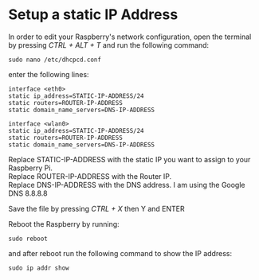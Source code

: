 # Setup a static IP Address

In order to edit your Raspberry's network configuration, open the terminal by pressing *CTRL + ALT + T* and run the following command:

```
sudo nano /etc/dhcpcd.conf
```

enter the following lines:

```
interface <eth0>
static ip_address=STATIC-IP-ADDRESS/24
static routers=ROUTER-IP-ADDRESS
static domain_name_servers=DNS-IP-ADDRESS

interface <wlan0>
static ip_address=STATIC-IP-ADDRESS/24
static routers=ROUTER-IP-ADDRESS
static domain_name_servers=DNS-IP-ADDRESS
```

Replace STATIC-IP-ADDRESS with the static IP you want to assign to your Raspberry Pi.  
Replace ROUTER-IP-ADDRESS with the Router IP.  
Replace DNS-IP-ADDRESS with the DNS address. I am using the Google DNS 8.8.8.8

Save the file by pressing *CTRL + X* then Y and ENTER

Reboot the Raspberry by running:

```
sudo reboot
```

and after reboot run the following command to show the IP address:

```
sudo ip addr show
```
